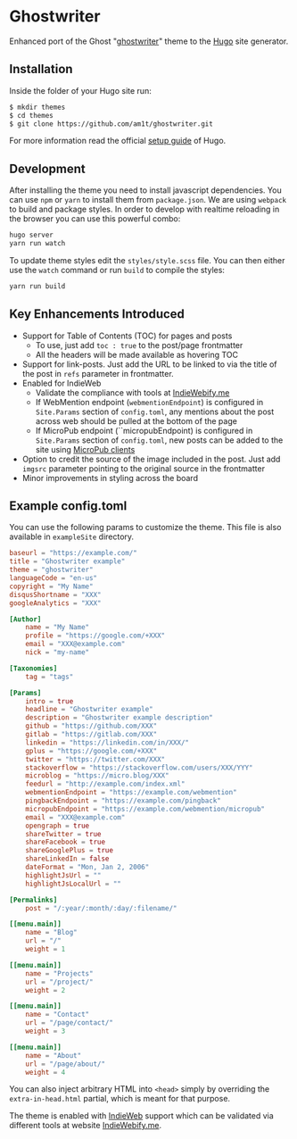 # Ghostwriter

Enhanced port of the Ghost "[ghostwriter](https://github.com/roryg/ghostwriter)" theme to the [Hugo](https://gohugo.io) site generator.

## Installation

Inside the folder of your Hugo site run:

```bash
$ mkdir themes
$ cd themes
$ git clone https://github.com/am1t/ghostwriter.git
```

For more information read the official [setup guide](//gohugo.io/overview/installing/) of Hugo.

## Development

After installing the theme you need to install javascript dependencies. You can use 
`npm` or `yarn` to install them from `package.json`. We are using `webpack` to build
and package styles. In order to develop with realtime reloading in the browser you can 
use this powerful combo:

```bash
hugo server
yarn run watch
```

To update theme styles edit the `styles/style.scss` file. You can then either use the `watch` command
or run `build` to compile the styles:

```bash
yarn run build
```

## Key Enhancements Introduced

- Support for Table of Contents (TOC) for pages and posts
	- To use, just add `toc : true` to the post/page frontmatter
	- All the headers will be made available as hovering TOC
- Support for link-posts. Just add the URL to be linked to via the title of the post in `refs` parameter in frontmatter.
- Enabled for IndieWeb
	- Validate the compliance with tools at [IndieWebify.me](http://indiewebify.me/)
	- If WebMention endpoint (`webmentionEndpoint`) is configured in `Site.Params` section of `config.toml`, any mentions about the post across web should be pulled at the bottom of the page
	- If MicroPub endpoint (``micropubEndpoint) is configured in `Site.Params` section of `config.toml`, new posts can be added to the site using [MicroPub clients](https://indieweb.org/Micropub/Clients)
- Option to credit the source of the image included in the post. Just add `imgsrc` parameter pointing to the original source in the frontmatter
- Minor improvements in styling across the board

## Example config.toml

You can use the following params to customize the theme. This file is also available in `exampleSite` directory.

```toml
baseurl = "https://example.com/"
title = "Ghostwriter example"
theme = "ghostwriter"
languageCode = "en-us"
copyright = "My Name"
disqusShortname = "XXX"
googleAnalytics = "XXX"

[Author]
    name = "My Name"
    profile = "https://google.com/+XXX"
    email = "XXX@example.com"
    nick = "my-name"

[Taxonomies]
    tag = "tags"

[Params]
    intro = true
    headline = "Ghostwriter example"
    description = "Ghostwriter example description"
    github = "https://github.com/XXX"
    gitlab = "https://gitlab.com/XXX"
    linkedin = "https://linkedin.com/in/XXX/"
    gplus = "https://google.com/+XXX"
    twitter = "https://twitter.com/XXX"
    stackoverflow = "https://stackoverflow.com/users/XXX/YYY"
    microblog = "https://micro.blog/XXX"
    feedurl = "http://example.com/index.xml"
    webmentionEndpoint = "https://example.com/webmention"
    pingbackEndpoint = "https://example.com/pingback"
    micropubEndpoint = "https://example.com/webmention/micropub"
    email = "XXX@example.com"
    opengraph = true
    shareTwitter = true
    shareFacebook = true
    shareGooglePlus = true
    shareLinkedIn = false
    dateFormat = "Mon, Jan 2, 2006"
    highlightJsUrl = ""
    highlightJsLocalUrl = ""

[Permalinks]
    post = "/:year/:month/:day/:filename/"

[[menu.main]]
    name = "Blog"
    url = "/"
    weight = 1

[[menu.main]]
    name = "Projects"
    url = "/project/"
    weight = 2

[[menu.main]]
    name = "Contact"
    url = "/page/contact/"
    weight = 3

[[menu.main]]
    name = "About"
    url = "/page/about/"
    weight = 4
```

You can also inject arbitrary HTML into `<head>` simply by overriding the `extra-in-head.html`
partial, which is meant for that purpose.

The theme is enabled with [IndieWeb](https://indieweb.org) support which can be validated via different tools at website [IndieWebify.me](https://indiewebify.me/).
